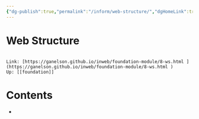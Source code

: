 ```yaml
---
{"dg-publish":true,"permalink":"/inform/web-structure/","dgHomeLink":true,"dgPassFrontmatter":false}
---
```


# Web Structure
```ad-info

Link: [https://ganelson.github.io/inweb/foundation-module/8-ws.html ](https://ganelson.github.io/inweb/foundation-module/8-ws.html )
Up: [[foundation]]
```

# Contents
- 